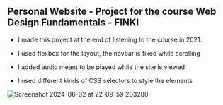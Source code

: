 ## Personal Website - Project for the course Web Design Fundamentals - FINKI 

- I made this project at the end of listening to the course in 2021.

- I used flexbox for the layout, the navbar is fixed while scrolling
- I added audio meant to be played while the site is viewed
- I used different kinds of CSS selectors to style the elements
  
![Screenshot 2024-06-02 at 22-09-59 203280](https://github.com/temelkovskaT/Personal_website/assets/85082180/d6db223e-a666-4a04-ac8d-0f495758b13d)
